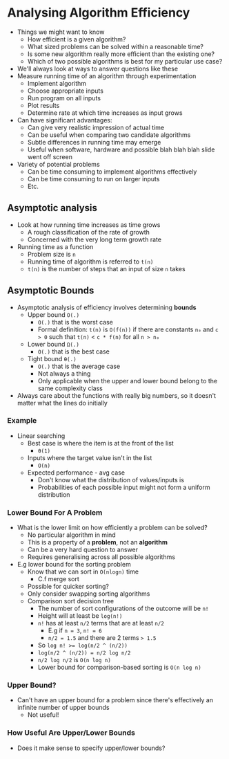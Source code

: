 # Analysing Algorithm Efficiency

- Things we might want to know
  - How efficient is a given algorithm?
  - What sized problems can be solved within a reasonable time?
  - Is some new algorithm really more efficient than the existing one?
  - Which of two possible algorithms is best for my particular use case?
- We'll always look at ways to answer questions like these
- Measure running time of an algorithm through experimentation
  - Implement algorithm
  - Choose appropriate inputs
  - Run program on all inputs
  - Plot results
  - Determine rate at which time increases as input grows
- Can have significant advantages:
  - Can give very realistic impression of actual time
  - Can be useful when comparing two candidate algorithms
  - Subtle differences in running time may emerge
  - Useful when software, hardware and possible blah blah blah slide went off screen
- Variety of potential problems
  - Can be time consuming to implement algorithms effectively
  - Can be time consuming to run on larger inputs
  - Etc.

## Asymptotic analysis

- Look at how running time increases as time grows
  - A rough classification of the rate of growth
  - Concerned with the very long term growth rate
- Running time as a function
  - Problem size is `n`
  - Running time of algorithm is referred to `t(n)`
  - `t(n)` is the number of steps that an input of size `n` takes

## Asymptotic Bounds

- Asymptotic analysis of efficiency involves determining **bounds**
  - Upper bound `O(.)`
    - `O(.)` that is the worst case
    - Formal definition: `t(n)` is `O(f(n))` if there are constants `n₀` and `c > 0` such that `t(n)` < `c * f(n)` for all `n > n₀`
  - Lower bound `Ω(.)`
    - `O(.)` that is the best case
  - Tight bound `θ(.)`
    - `O(.)` that is the average case
    - Not always a thing
    - Only applicable when the upper and lower bound belong to the same complexity class
- Always care about the functions with really big numbers, so it doesn't matter what the lines do initially

### Example

- Linear searching
  - Best case is where the item is at the front of the list
    - `θ(1)`
  - Inputs where the target value isn't in the list
    - `O(n)`
  - Expected performance - avg case
    - Don't know what the distribution of values/inputs is
    - Probabilities of each possible input might not form a uniform distribution

### Lower Bound For A Problem

- What is the lower limit on how efficiently a problem can be solved?
  - No particular algorithm in mind
  - This is a property of a **problem**, not an **algorithm**
  - Can be a very hard question to answer
  - Requires generalising across all possible algorithms
- E.g lower bound for the sorting problem
  - Know that we can sort in `O(nlogn)` time
    - C.f merge sort
  - Possible for quicker sorting?
  - Only consider swapping sorting algorithms
  - Comparison sort decision tree
    - The number of sort configurations of the outcome will be `n!`
    - Height will at least be `log(n!)`
    - `n!` has at least `n/2` terms that are at least `n/2`
      - E.g if `n = 3`, `n! = 6`
      - `n/2 = 1.5` and there are 2 terms `> 1.5`
    - So `log n! >= log(n/2 ^ (n/2))`
    - `log(n/2 ^ (n/2)) = n/2 log n/2`
    - `n/2 log n/2` is `O(n log n)`
    - Lower bound for comparison-based sorting is `O(n log n)`

### Upper Bound?

- Can't have an upper bound for a problem since there's effectively an infinite number of upper bounds
  - Not useful!

### How Useful Are Upper/Lower Bounds

- Does it make sense to specify upper/lower bounds?
